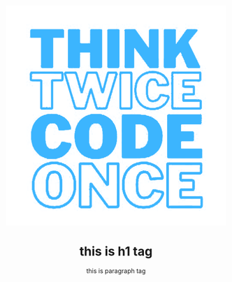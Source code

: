 <div align='center'> 
  <img src='./01.png' /> 
  <h1>this is h1 tag</h1>
<p>this is paragraph tag</p>
</div>
